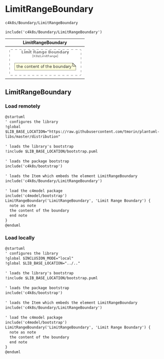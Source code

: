 # LimitRangeBoundary


```text
c4k8s/Boundary/LimitRangeBoundary
```

```text
include('c4k8s/Boundary/LimitRangeBoundary')
```



| LimitRangeBoundary |
| :---: |
| ![illustration for LimitRangeBoundary](../../c4k8s/Boundary/LimitRangeBoundary.Local.png) |




## LimitRangeBoundary

### Load remotely
```plantuml
@startuml
' configures the library
!global $LIB_BASE_LOCATION="https://raw.githubusercontent.com/tmorin/plantuml-libs/master/distribution"

' loads the library's bootstrap
!include $LIB_BASE_LOCATION/bootstrap.puml

' loads the package bootstrap
include('c4k8s/bootstrap')

' loads the Item which embeds the element LimitRangeBoundary
include('c4k8s/Boundary/LimitRangeBoundary')

' load the c4model package
include('c4model/bootstrap')
LimitRangeBoundary('LimitRangeBoundary', 'Limit Range Boundary') {
  note as note
  the content of the boundary
  end note
}
@enduml
```

### Load locally
```plantuml
@startuml
' configures the library
!global $INCLUSION_MODE="local"
!global $LIB_BASE_LOCATION="../.."

' loads the library's bootstrap
!include $LIB_BASE_LOCATION/bootstrap.puml

' loads the package bootstrap
include('c4k8s/bootstrap')

' loads the Item which embeds the element LimitRangeBoundary
include('c4k8s/Boundary/LimitRangeBoundary')

' load the c4model package
include('c4model/bootstrap')
LimitRangeBoundary('LimitRangeBoundary', 'Limit Range Boundary') {
  note as note
  the content of the boundary
  end note
}
@enduml
```

